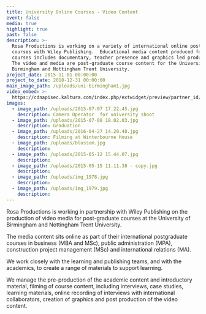 ```yaml
---
title: University Online Courses - Video Content
event: false
media: true
highlight: true
past: false
description: >-
  Rosa Productions is working on a variety of international online post-graduate
  courses with Wiley Publishing.  Educational media content produced for the
  courses includes documentary, teacher presence and graphics led production. 
  The video and media are post-graduate course content for the University of
  Birmingham and Nottingham Trent University.
project_date: 2015-11-01 00:00:00
project_to_date: 2018-12-31 00:00:00
main_image_path: /uploads/uni-birmingham1.jpg
video_embed: >-
  https://cdnapisec.kaltura.com/index.php/extwidget/preview/partner_id/941911/uiconf_id/38868771/entry_id/1_r57kkhyx/embed/dynamic
images:
  - image_path: /uploads/2015-07-07 17.22.45.jpg
    description: Camera Operator  for university shoot
  - image_path: /uploads/2015-07-08 18.02.03.jpg
    description: Graduation
  - image_path: /uploads/2016-04-27 14.20.48.jpg
    description: Filming at Winterbourne House
  - image_path: /uploads/blossom.jpg
    description:
  - image_path: /uploads/2015-05-12 15.44.07.jpg
    description:
  - image_path: /uploads/2015-05-15 11.11.38 - copy.jpg
    description:
  - image_path: /uploads/img_1978.jpg
    description:
  - image_path: /uploads/img_1979.jpg
    description:
---
```


Rosa Productions is working in partnership with Wiley Publishing on the production of video media for post-graduate courses at the University of Birmingham and Nottingham Trent University. 

The media content sits online as part of their international postgraduate courses in business (MBA and MSc), public administration (MPA), construction project management (MSc) and international relations (MA).

We work closely with the learning and publishing teams, and with the academics, to create a range of materials to support learning.

We manage the pre-production of the academic content and introductory material, filming of course content, including interviews, case studies, learning materials, online recording of interviews with international collaborators, creation of graphics and post production of the video content.